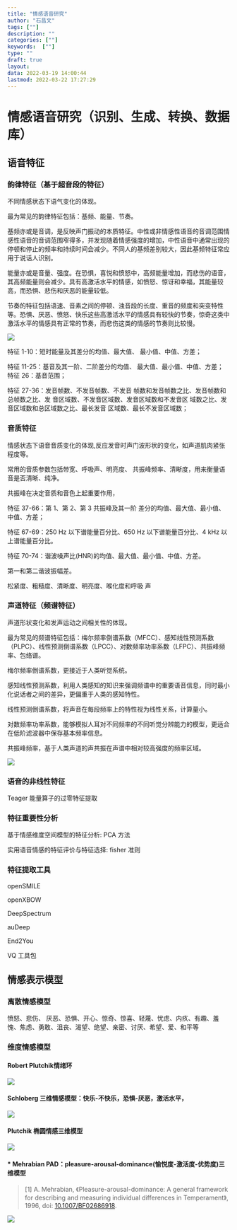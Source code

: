 ```yaml
---
title: "情感语音研究"
author: "石昌文"
tags: [""]
description: ""
categories: [""]
keywords:  [""]
type: ""
draft: true
layout: 
data: 2022-03-19 14:00:44
lastmod: 2022-03-22 17:27:29
---
```


# 情感语音研究（识别、生成、转换、数据库）

## 语音特征

### 韵律特征（基于超音段的特征）

不同情感状态下语气变化的体现。

最为常见的韵律特征包括：基频、能量、节奏。

基频亦或是音调，是反映声门振动的本质特征。中性或非情感性语音的音调范围情感性语音的音调范围窄得多，并发现随着情感强度的增加，中性语音中通常出现的停顿和停止的频率和持续时间会减少。不同人的基频差别较大，因此基频特征常应用于说话人识别。

能量亦或是音量、强度。在恐惧，喜悦和愤怒中，高频能量增加，而悲伤的语音，其高频能量则会减少。具有高激活水平的情感，如愤怒、惊讶和幸福，其能量较高，而恐惧、悲伤和厌恶的能量较低。

节奏的特征包括语速、音素之间的停顿、浊音段的长度、重音的频度和突变特性等。恐惧、厌恶、愤怒、快乐这些高激活水平的情感具有较快的节奏，惊奇这类中激活水平的情感具有正常的节奏，而悲伤这类的情感的节奏则比较慢。

![]({0}_方向研究.assets/image-20210912115327165.png)

特征 1-10：短时能量及其差分的均值、最大值、 最小值、中值、方差； 

特征 11-25：基音及其一阶、二阶差分的均值、 最大值、最小值、中值、方差；特征 26：基音范围；

特征 27-36：发音帧数、不发音帧数、不发音 帧数和发音帧数之比、发音帧数和总帧数之比、发 音区域数、不发音区域数、发音区域数和不发音区 域数之比、发音区域数和总区域数之比、最长发音 区域数、最长不发音区域数；

### 音质特征

情感状态下语音音质变化的体现,反应发音时声门波形状的变化，如声道肌肉紧张程度等。

常用的音质参数包括带宽、呼吸声、明亮度、 共振峰频率、清晰度，用来衡量语音是否清晰、纯净。

共振峰在决定音质和音色上起重要作用，

特征 37-66：第 1、第 2、第 3 共振峰及其一阶 差分的均值、最大值、最小值、中值、方差； 

特征 67-69：250 Hz 以下谱能量百分比、650 Hz 以下谱能量百分比、4 kHz 以上谱能量百分比。 

特征 70-74：谐波噪声比(HNR)的均值、最大值、最小值、中值、方差。

第一和第二谐波振幅差。



松紧度、粗糙度、清晰度、明亮度、喉化度和呼吸 声

### 声道特征（频谱特征）

声道形状变化和发声运动之间相关性的体现。

最为常见的频谱特征包括：梅尔频率倒谱系数（MFCC）、感知线性预测系数（PLPC）、线性预测倒谱系数（LPCC）、对数频率功率系数（LFPC）、共振峰频率、包络谱。

梅尔频率倒谱系数，更接近于人类听觉系统。

感知线性预测系数，利用人类感知的知识来强调频谱中的重要语音信息，同时最小化说话者之间的差异，更偏重于人类的感知特性。

线性预测倒谱系数，将声音在每段频率上的特性视为线性关系，计算量小。

对数频率功率系数，能够模拟人耳对不同频率的不同听觉分辨能力的模型，更适合在低阶滤波器中保存基本频率信息。

共振峰频率，基于人类声道的声共振在声谱中相对较高强度的频率区域。

![]({0}_方向研究.assets/image-20210912121100289.png)

### 语音的非线性特征

Teager 能量算子的过零特征提取

### 特征重要性分析

基于情感维度空间模型的特征分析: PCA 方法

实用语音情感的特征评价与特征选择: fisher 准则

### 特征提取工具

openSMILE

openXBOW

DeepSpectrum

auDeep

End2You

VQ 工具包

## 情感表示模型

### 离散情感模型

愤怒、悲伤、 厌恶、恐惧、开心、惊奇、惊喜、轻蔑、忧虑、内疚、有趣、羞愧、焦虑、勇敢、沮丧、渴望、绝望、亲密、讨厌、希望、爱、和平等

### 维度情感模型

#### Robert Plutchik情绪环  

![]({0}_方向研究.assets/v2-cd9827d5c93c1f0a4104a569081f0060_720w.png)

#### Schloberg 三维情感模型：快乐-不快乐，恐惧-厌恶，激活水平，

![]({0}_方向研究.assets/image-20210913123829744.png)

#### Plutchik 椭圆情感三维模型

![]({0}_方向研究.assets/FfENVjY.png)

#### * Mehrabian PAD：pleasure-arousal-dominance(愉悦度-激活度-优势度)三维模型

> [1] A. Mehrabian, 《Pleasure-arousal-dominance: A general framework for describing and measuring individual differences in Temperament》, 1996, doi: [10.1007/BF02686918](https://doi.org/10.1007/BF02686918).


![]({0}_方向研究.assets/v2-71eda33b41948bdcd0bec7d70205dc5c_720w.png)
